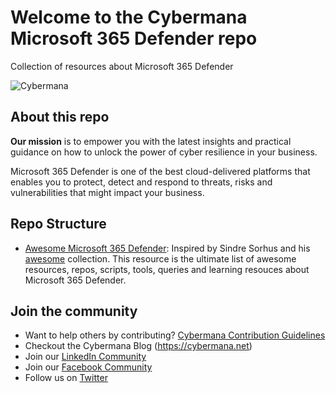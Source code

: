 # Welcome to the Cybermana Microsoft 365 Defender repo

Collection of resources about Microsoft 365 Defender

![Cybermana](https://cybermana.net/wp-content/uploads/2020/09/logo_transparent_background-768x309.png)

## About this repo
**Our mission** is to empower you with the latest insights and practical guidance on how to unlock the power of cyber resilience in your business.

Microsoft 365 Defender is one of the best cloud-delivered platforms that enables you to protect, detect and respond to threats, risks and vulnerabilities that might impact your business.

## Repo Structure

- [Awesome Microsoft 365 Defender](https://url): Inspired by Sindre Sorhus and his [awesome](https://github.com/sindresorhus/awesome) collection. This resource is the ultimate list of awesome resources, repos, scripts, tools, queries and learning resouces about Microsoft 365 Defender.

## Join the community

- Want to help others by contributing? [Cybermana Contribution Guidelines](https://github.com/cybermana/cybermana/blob/master/contributing.md)
- Checkout the Cybermana Blog (<https://cybermana.net>)
- Join our [LinkedIn Community](https://www.linkedin.com/company/cybermana)
- Join our [Facebook Community](https://www.facebook.com/cybermanaUK/ )
- Follow us on [Twitter](https://twitter.com/CybermanaUK )
